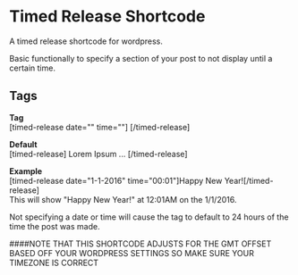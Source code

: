Timed Release Shortcode
=======================

A timed release shortcode for wordpress.

Basic functionally to specify a section of your post to not display until a certain time.

Tags
----
<strong>Tag</strong>  
[timed-release date="" time=""] [/timed-release]

<strong>Default</strong>  
[timed-release] Lorem Ipsum ... [/timed-release]

<strong>Example</strong>  
[timed-release date="1-1-2016" time="00:01"]Happy New Year![/timed-release]  
This will show "Happy New Year!" at 12:01AM on the 1/1/2016.

Not specifying a date or time will cause the tag to default to 24 hours of the time the post was made.

####NOTE THAT THIS SHORTCODE ADJUSTS FOR THE GMT OFFSET BASED OFF YOUR WORDPRESS SETTINGS SO MAKE SURE YOUR TIMEZONE IS CORRECT



